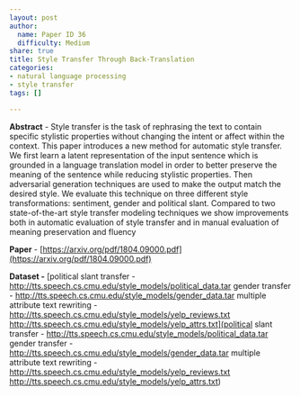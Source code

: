 ```yaml
---
layout: post
author:
  name: Paper ID 36
  difficulty: Medium
share: true
title: Style Transfer Through Back-Translation
categories:
- natural language processing
- style transfer
tags: []

---
```

**Abstract** - Style transfer is the task of rephrasing the
text to contain specific stylistic properties without changing the intent or affect
within the context. This paper introduces
a new method for automatic style transfer. We first learn a latent representation of
the input sentence which is grounded in a
language translation model in order to better preserve the meaning of the sentence
while reducing stylistic properties. Then
adversarial generation techniques are used
to make the output match the desired style.
We evaluate this technique on three different style transformations: sentiment,
gender and political slant. Compared
to two state-of-the-art style transfer modeling techniques we show improvements
both in automatic evaluation of style transfer and in manual evaluation of meaning
preservation and fluency

**Paper** - [https://arxiv.org/pdf/1804.09000.pdf](https://arxiv.org/pdf/1804.09000.pdf)

**Dataset -** [political slant transfer - http://tts.speech.cs.cmu.edu/style_models/political_data.tar
gender transfer - http://tts.speech.cs.cmu.edu/style_models/gender_data.tar
multiple attribute text rewriting - http://tts.speech.cs.cmu.edu/style_models/yelp_reviews.txt
http://tts.speech.cs.cmu.edu/style_models/yelp_attrs.txt](political slant transfer - http://tts.speech.cs.cmu.edu/style_models/political_data.tar
gender transfer - http://tts.speech.cs.cmu.edu/style_models/gender_data.tar
multiple attribute text rewriting - http://tts.speech.cs.cmu.edu/style_models/yelp_reviews.txt
http://tts.speech.cs.cmu.edu/style_models/yelp_attrs.txt)
    